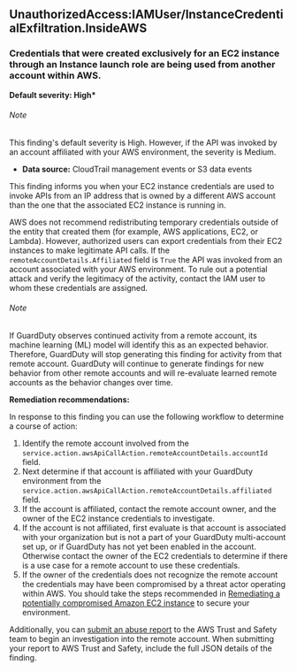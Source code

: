 UnauthorizedAccess:IAMUser/InstanceCredentialExfiltration.InsideAWS
-------------------------------------------------------------------


### Credentials that were created exclusively for an EC2 instance through an Instance launch role are being used from another account within AWS.


**Default severity: High\***


###### Note

This finding's default severity is High. However, if the API was invoked by an account affiliated with your AWS environment, the severity is Medium.


 * **Data source:** CloudTrail management events or S3 data events

This finding informs you when your EC2 instance credentials are used to invoke APIs from an IP address that is owned by a different AWS account than the one that the associated EC2 instance is running in.


AWS does not recommend redistributing temporary credentials outside of the entity that created them (for example, AWS applications, EC2, or Lambda). However, authorized users can export credentials from their EC2 instances to make legitimate API calls. If the `remoteAccountDetails.Affiliated` field is `True` the API was invoked from an account associated with your AWS environment. To rule out a potential attack and verify the legitimacy of the activity, contact the IAM user to whom these credentials are assigned.


###### Note

If GuardDuty observes continued activity from a remote account, its machine learning (ML) model will identify this as an expected behavior. Therefore, GuardDuty will stop generating this finding for activity from that remote account. GuardDuty will continue to generate findings for new behavior from other remote accounts and will re-evaluate learned remote accounts as the behavior changes over time.


**Remediation recommendations:**


In response to this finding you can use the following workflow to determine a course of action:


 1. Identify the remote account involved from the `service.action.awsApiCallAction.remoteAccountDetails.accountId` field.
2. Next determine if that account is affiliated with your GuardDuty environment from the `service.action.awsApiCallAction.remoteAccountDetails.affiliated` field.
3. If the account is affiliated, contact the remote account owner, and the owner of the EC2 instance credentials to investigate.
4. If the account is not affiliated, first evaluate is that account is associated with your organization but is not a part of your GuardDuty multi-account set up, or if GuardDuty has not yet been enabled in the account. Otherwise contact the owner of the EC2 credentials to determine if there is a use case for a remote account to use these credentials.
5. If the owner of the credentials does not recognize the remote account the credentials may have been compromised by a threat actor operating within AWS. You should take the steps recommended in [Remediating a potentially compromised Amazon EC2 instance](https://docs.aws.amazon.com/guardduty/latest/ug/compromised-ec2.html) to secure your environment. 

 Additionally, you can [submit an abuse report](https://support.aws.amazon.com/#/contacts/report-abuse) to the AWS Trust and Safety team to begin an investigation into the remote account. When submitting your report to AWS Trust and Safety, include the full JSON details of the finding.
